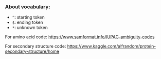 ### About vocabulary:

* `^`: starting token
* `$`: ending token
* `*`: unknown token

For amino acid code: https://www.samformat.info/IUPAC-ambiguity-codes

For secondary structure code: https://www.kaggle.com/alfrandom/protein-secondary-structure/home
